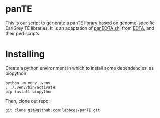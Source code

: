 # panTE

This is our script to generate a panTE library based on genome-specific EarlGrey TE libraries. It is an adaptation of [panEDTA.sh](https://github.com/oushujun/EDTA/blob/master/panEDTA.sh), from [EDTA](https://github.com/oushujun/EDTA/), and their perl scripts

# Installing

Create a python environment in which to install some dependencies, as biopython

```
python -m venv .venv
. ./.venv/bin/activate 
pip install biopython
```

Then, clone out repo:

```
git clone git@github.com:labbces/panTE.git
```
